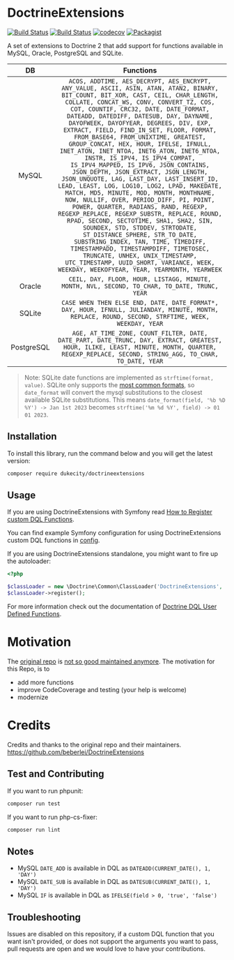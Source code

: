 DoctrineExtensions
==================

[![Build Status](https://img.shields.io/badge/branch-master-blue.svg)](https://github.com/Dukecity/DoctrineExtensions/tree/master)
[![Build Status](https://github.com/Dukecity/DoctrineExtensions/workflows/Tests/badge.svg)](https://github.com/Dukecity/DoctrineExtensions/actions)
[![codecov](https://codecov.io/gh/Dukecity/DoctrineExtensions/branch/master/graph/badge.svg?token=LGK8XH8Z8Z)](https://codecov.io/gh/Dukecity/DoctrineExtensions)
[![Packagist](https://img.shields.io/packagist/v/Dukecity/doctrineextensions.svg?label=stable)](https://packagist.org/packages/Dukecity/doctrineextensions)

A set of extensions to Doctrine 2 that add support for functions available in
MySQL, Oracle, PostgreSQL and SQLite.

| DB | Functions |
|:--:|:---------:|
| MySQL | `ACOS, ADDTIME, AES_DECRYPT, AES_ENCRYPT, ANY_VALUE, ASCII, ASIN, ATAN, ATAN2, BINARY, BIT_COUNT, BIT_XOR, CAST, CEIL, CHAR_LENGTH, COLLATE, CONCAT_WS, CONV, CONVERT_TZ, COS, COT, COUNTIF, CRC32, DATE, DATE_FORMAT, DATEADD, DATEDIFF, DATESUB, DAY, DAYNAME, DAYOFWEEK, DAYOFYEAR, DEGREES, DIV, EXP, EXTRACT, FIELD, FIND_IN_SET, FLOOR, FORMAT, FROM_BASE64, FROM_UNIXTIME, GREATEST, GROUP_CONCAT, HEX, HOUR, IFELSE, IFNULL, INET_ATON, INET_NTOA, INET6_ATON, INET6_NTOA, INSTR, IS_IPV4, IS_IPV4_COMPAT, IS_IPV4_MAPPED, IS_IPV6, JSON_CONTAINS, JSON_DEPTH, JSON_EXTRACT, JSON_LENGTH, JSON_UNQUOTE, LAG, LAST_DAY, LAST_INSERT_ID, LEAD, LEAST, LOG, LOG10, LOG2, LPAD, MAKEDATE, MATCH, MD5, MINUTE, MOD, MONTH, MONTHNAME, NOW, NULLIF, OVER, PERIOD_DIFF, PI, POINT, POWER, QUARTER, RADIANS, RAND, REGEXP, REGEXP_REPLACE, REGEXP_SUBSTR, REPLACE, ROUND, RPAD, SECOND, SECTOTIME, SHA1, SHA2, SIN, SOUNDEX, STD, STDDEV, STRTODATE, ST_DISTANCE_SPHERE, STR_TO_DATE, SUBSTRING_INDEX, TAN, TIME, TIMEDIFF, TIMESTAMPADD, TIMESTAMPDIFF, TIMETOSEC, TRUNCATE, UNHEX, UNIX_TIMESTAMP, UTC_TIMESTAMP, UUID_SHORT, VARIANCE, WEEK, WEEKDAY, WEEKOFYEAR, YEAR, YEARMONTH, YEARWEEK` |
| Oracle | `CEIL, DAY, FLOOR, HOUR, LISTAGG, MINUTE, MONTH, NVL, SECOND, TO_CHAR, TO_DATE, TRUNC, YEAR` |
| SQLite | `CASE WHEN THEN ELSE END, DATE, DATE_FORMAT*, DAY, HOUR, IFNULL, JULIANDAY, MINUTE, MONTH, REPLACE, ROUND, SECOND, STRFTIME, WEEK, WEEKDAY, YEAR` |
| PostgreSQL | `AGE, AT_TIME_ZONE, COUNT_FILTER, DATE, DATE_PART, DATE_TRUNC, DAY, EXTRACT, GREATEST, HOUR, ILIKE, LEAST, MINUTE, MONTH, QUARTER, REGEXP_REPLACE, SECOND, STRING_AGG, TO_CHAR, TO_DATE, YEAR` |

> Note: SQLite date functions are implemented as `strftime(format, value)`.
  SQLite only supports the [most common formats](https://www.sqlite.org/lang_datefunc.html),
  so `date_format` will convert the mysql substitutions to the closest available SQLite substitutions.
  This means `date_format(field, '%b %D %Y') -> Jan 1st 2023` becomes `strftime('%m %d %Y', field) -> 01 01 2023`.

Installation
------------

To install this library, run the command below and you will get the latest
version:

```sh
composer require dukecity/doctrineextensions
```

Usage
-----

If you are using DoctrineExtensions with Symfony read [How to Register custom DQL Functions](https://symfony.com/doc/current/doctrine/custom_dql_functions.html).

You can find example Symfony configuration for using DoctrineExtensions custom DQL functions in [config](config).

If you are using DoctrineExtensions standalone, you might want to fire up the autoloader:

```php
<?php

$classLoader = new \Doctrine\Common\ClassLoader('DoctrineExtensions', '/path/to/extensions');
$classLoader->register();
```
For more information check out the documentation of [Doctrine DQL User Defined Functions](https://www.doctrine-project.org/projects/doctrine-orm/en/latest/cookbook/dql-user-defined-functions.html).

Motivation
==================

The [original repo](https://github.com/beberlei/DoctrineExtensions) is [not so good maintained anymore](https://github.com/beberlei/DoctrineExtensions/pull/380#issuecomment-1445191806). 
The motivation for this Repo, is to 
- add more functions
- improve CodeCoverage and testing (your help is welcome)
- modernize

Credits
==================

Credits and thanks to the original repo and their maintainers.
https://github.com/beberlei/DoctrineExtensions

Test and Contributing
------------

If you want to run phpunit:

```sh
composer run test
```

If you want to run php-cs-fixer:

```sh
composer run lint
```

Notes
-----

- MySQL `DATE_ADD` is available in DQL as `DATEADD(CURRENT_DATE(), 1, 'DAY')`
- MySQL `DATE_SUB` is available in DQL as `DATESUB(CURRENT_DATE(), 1, 'DAY')`
- MySQL `IF` is available in DQL as `IFELSE(field > 0, 'true', 'false')`

Troubleshooting
---------------

Issues are disabled on this repository, if a custom DQL function that you want isn't provided, or does not support the arguments you want to pass, pull requests are open and we would love to have your contributions.
